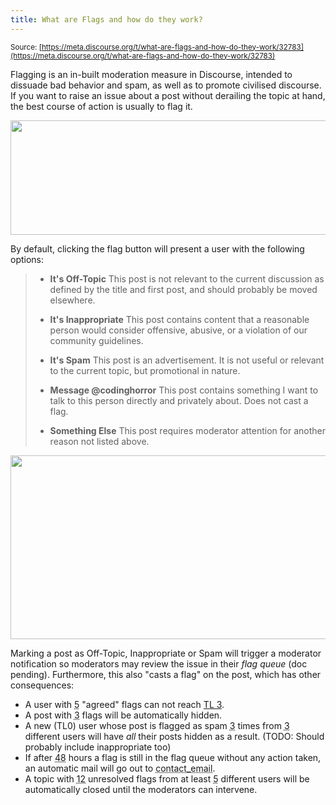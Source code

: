 ```yaml
---
title: What are Flags and how do they work?
---
```


<small class="documentation-source">Source: [https://meta.discourse.org/t/what-are-flags-and-how-do-they-work/32783](https://meta.discourse.org/t/what-are-flags-and-how-do-they-work/32783)</small>

Flagging is an in-built moderation measure in Discourse, intended to dissuade bad behavior and spam, as well as to promote civilised discourse. If you want to raise an issue about a post without derailing the topic at hand, the best course of action is usually to flag it.

<img src="//discourse-meta.s3-us-west-1.amazonaws.com/original/3X/e/f/efd7487ec0d51e538a17e8c75b54efb7aa878108.png" width="690" height="183"> 

By default, clicking the flag button will present a user with the following options:

> - **It's Off-Topic**
> This post is not relevant to the current discussion as defined by the title and first post, and should probably be moved elsewhere.
> 
> - **It's Inappropriate**
> This post contains content that a reasonable person would consider offensive, abusive, or a violation of our community guidelines.
> 
> - **It's Spam**
> This post is an advertisement. It is not useful or relevant to the current topic, but promotional in nature.
> 
> - **Message @codinghorror**
> This post contains something I want to talk to this person directly and privately about. Does not cast a flag.
> 
> - **Something Else**
> This post requires moderator attention for another reason not listed above.


<img src="//discourse-meta.s3-us-west-1.amazonaws.com/original/3X/9/a/9a6fd9d9c3c407e7a4a88a57561bdf2952aa4631.png" width="690" height="294"> 

Marking a post as Off-Topic, Inappropriate or Spam will trigger a moderator notification so moderators may review the issue in their *flag queue* (doc pending). Furthermore, this also "casts a flag" on the post, which has other consequences:

- A user with <abbr title="setting: tl3 requires max flagged">5</abbr> "agreed" flags can not reach [TL 3](http://learndiscourse.org/what-do-user-trust-levels-do).
- A post with <abbr title="setting: flags required to hide post">3</abbr> flags will be automatically hidden.
- A new (TL0) user whose post is flagged as spam <abbr title="setting: num flags to block new user">3</abbr> times from <abbr title="setting: num users to block new user">3</abbr> different users will have *all* their posts hidden as a result. (TODO: Should probably include inappropriate too)
- If after <abbr title="setting: notify about flags after">48</abbr> hours a flag is still in the flag queue without any action taken, an automatic mail will go out to <abbr title="setting: contact email">contact_email</abbr>.
- A topic with <abbr title="setting: num flags to close topic">12</abbr> unresolved flags from at least <abbr title="setting: num flaggers to close topic">5</abbr> different users will be automatically closed until the moderators can intervene.
